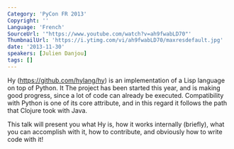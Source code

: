 ```yaml
---
Category: 'PyCon FR 2013'
Copyright: ''
Language: 'French'
SourceUrl: '"https://www.youtube.com/watch?v=ah9fwabLD70"'
ThumbnailUrl: 'https://i.ytimg.com/vi/ah9fwabLD70/maxresdefault.jpg'
date: '2013-11-30'
speakers: [Julien Danjou]
tags: []
---
```

Hy (https://github.com/hylang/hy) is an implementation of a Lisp language on top of Python. It The project has been started this year, and is making good progress, since a lot of code can already be executed. Compatibility with Python is one of its core attribute, and in this regard it follows the path that Clojure took with Java.

This talk will present you what Hy is, how it works internally (briefly), what you can accomplish with it, how to contribute, and obviously how to write code with it!